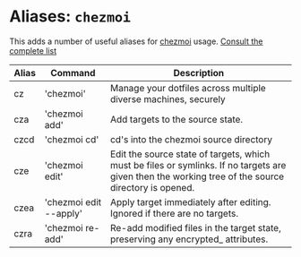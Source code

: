 # Aliases: `chezmoi`

This adds a number of useful aliases for [chezmoi](https://www.chezmoi.io) usage. [Consult the complete list](./chezmoi.plugin.sh)

| Alias | Command                | Description                                                                                                                                         |
|-------|------------------------|-----------------------------------------------------------------------------------------------------------------------------------------------------|
| cz    | 'chezmoi'              | Manage your dotfiles across multiple diverse machines, securely                                                                                     |
| cza   | 'chezmoi add'          | Add targets to the source state.                                                                                                                    |
| czcd  | 'chezmoi cd'           | cd's into the chezmoi source directory                                                                                                              |
| cze   | 'chezmoi edit'         | Edit the source state of targets, which must be files or symlinks. If no targets are given then the working tree of the source directory is opened. |
| czea  | 'chezmoi edit --apply' | Apply target immediately after editing. Ignored if there are no targets.                                                                            |
| czra  | 'chezmoi re-add'       | Re-add modified files in the target state, preserving any encrypted\_ attributes.                                                                   |
